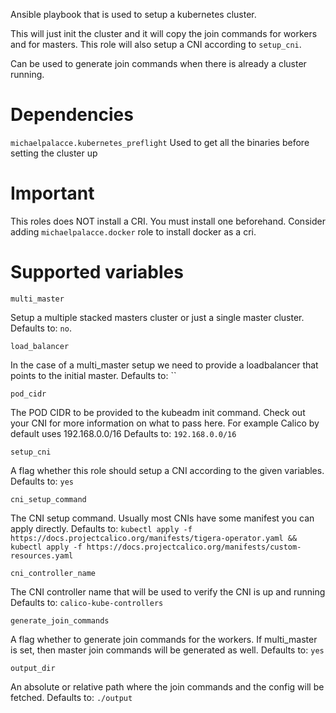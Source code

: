 Ansible playbook that is used to setup a kubernetes cluster.

This will just init the cluster and it will copy the join commands for workers and for masters.
This role will also setup a CNI according to `setup_cni`.

Can be used to generate join commands when there is already a cluster running.

# Dependencies

`michaelpalacce.kubernetes_preflight` Used to get all the binaries before setting the cluster up

# Important
This roles does NOT install a CRI. You must install one beforehand. Consider adding `michaelpalacce.docker` role to install docker as a cri.

# Supported variables

~~~
multi_master
~~~
Setup a multiple stacked masters cluster or just a single master cluster.
Defaults to: `no`.

~~~
load_balancer
~~~
In the case of a multi_master setup we need to provide a loadbalancer that points to the initial master.
Defaults to: ``


~~~
pod_cidr
~~~
The POD CIDR to be provided to the kubeadm init command. Check out your CNI for more information on what to pass here. For example Calico 
by default uses 192.168.0.0/16
Defaults to: `192.168.0.0/16`


~~~
setup_cni
~~~
A flag whether this role should setup a CNI according to the given variables.
Defaults to: `yes`


~~~
cni_setup_command
~~~
The CNI setup command. Usually most CNIs have some manifest you can apply directly.
Defaults to: `kubectl apply -f https://docs.projectcalico.org/manifests/tigera-operator.yaml && kubectl apply -f https://docs.projectcalico.org/manifests/custom-resources.yaml`


~~~
cni_controller_name
~~~
The CNI controller name that will be used to verify the CNI is up and running
Defaults to: `calico-kube-controllers`



~~~
generate_join_commands
~~~
A flag whether to generate join commands for the workers.
If multi_master is set, then master join commands will be generated as well.
Defaults to: `yes`



~~~
output_dir
~~~
An absolute or relative path where the join commands and the config will be fetched.
Defaults to: `./output`